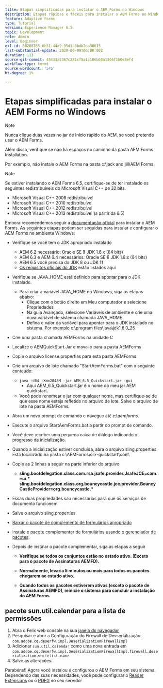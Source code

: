 ```yaml
---
title: Etapas simplificadas para instalar o AEM Forms no Windows
description: Etapas rápidas e fáceis para instalar o AEM Forms no Windows
feature: Adaptive Forms
type: Tutorial
version: Experience Manager 6.5
topic: Development
role: Admin
level: Beginner
exl-id: 80288765-0b51-44a9-95d3-3bdb2da38615
last-substantial-update: 2020-06-09T00:00:00Z
duration: 113
source-git-commit: 48433a5367c281cf5a1c106b08a1306f1b0e8ef4
workflow-type: tm+mt
source-wordcount: '545'
ht-degree: 1%

---
```


# Etapas simplificadas para instalar o AEM Forms no Windows

>[!NOTE]
>
>Nunca clique duas vezes no jar de Início rápido do AEM, se você pretende usar o AEM Forms.
>
>Além disso, verifique se não há espaços no caminho da pasta AEM Forms Installation.
>
>Por exemplo, não instale o AEM Forms na pasta c:\jack and jill\AEM Forms

>[!NOTE]
>
>Se estiver instalando o AEM Forms 6.5, certifique-se de ter instalado os seguintes redistribuíveis do Microsoft Visual C++ de 32 bits.
>
>* Microsoft Visual C++ 2008 redistribuível
>* Microsoft Visual C++ 2010 redistribuível
>* Microsoft Visual C++ 2012 redistribuível
>* Microsoft Visual C++ 2013 redistribuível (a partir da 6.5)

Embora recomendemos seguir a [documentação oficial](https://helpx.adobe.com/br/experience-manager/6-3/forms/using/installing-configuring-aem-forms-osgi.html) para instalar o AEM Forms. As seguintes etapas podem ser seguidas para instalar e configurar o AEM Forms no ambiente Windows:

* Verifique se você tem o JDK apropriado instalado
   * AEM 6.2 necessário: Oracle SE 8 JDK 1.8.x (64 bits)
   * AEM 6.3 e AEM 6.4 necessários: Oracle SE 8 JDK 1.8.x (64 bits)
   * AEM 6.5 você precisa do JDK 8 ou JDK 11
   * [Os requisitos oficiais do JDK](https://experienceleague.adobe.com/docs/experience-manager-65/deploying/introduction/technical-requirements.html?lang=pt-BR) estão listados aqui
* Verifique se JAVA_HOME está definido para apontar para o JDK instalado.
   * Para criar a variável JAVA_HOME no Windows, siga as etapas abaixo:
      * Clique com o botão direito em Meu computador e selecione Propriedades
      * Na guia Avançado, selecione Variáveis de ambiente e crie uma nova variável de sistema chamada JAVA_HOME.
      * Defina o valor da variável para apontar para o JDK instalado no sistema. Por exemplo c:\program files\java\jdk1.8.0_25

* Crie uma pasta chamada AEMForms na unidade C
* Localize o AEMQuickStart.Jar e mova-o para a pasta AEMForms
* Copie o arquivo license.properties para esta pasta AEMForms
* Crie um arquivo de lote chamado &quot;StartAemForms.bat&quot; com o seguinte conteúdo:
   * `java -d64 -Xmx2048M -jar AEM_6.5_Quickstart.jar -gui`
      * Aqui AEM_6.5_Quickstart.jar é o nome do meu jar AEM quickstart.
   * Você pode renomear o jar com qualquer nome, mas certifique-se de que esse nome esteja refletido no arquivo de lote. Salve o arquivo de lote na pasta AEMForms.

* Abra um novo prompt de comando e navegue até _c:\aemforms_.

* Execute o arquivo StartAemForms.bat a partir do prompt de comando.

* Você deve receber uma pequena caixa de diálogo indicando o progresso da inicialização.

* Quando a inicialização estiver concluída, abra o arquivo sling.properties. Está localizado na pasta c:\AEMForms\crx-quickstart\conf.

* Copie as 2 linhas a seguir na parte inferior do arquivo
   * **sling.bootdelegation.class.com.rsa.jsafe.provider.JsafeJCE=com.rsa.&#42;** **sling.bootdelegation.class.org.bouncycastle.jce.provider.BouncyCastleProvider=org.bouncycastle.&#42;**
* Essas duas propriedades são necessárias para que os serviços de documento funcionem
* Salve o arquivo sling.properties
* [Baixar o pacote de complemento de formulários apropriado](https://experienceleague.adobe.com/docs/experience-manager-release-information/aem-release-updates/forms-updates/aem-forms-releases.html?lang=pt-BR)
* Instale o pacote complementar de formulários usando o [gerenciador de pacotes](http://localhost:4502/crx/packmgr/index.jsp).
* Depois de instalar o pacote complementar, siga as etapas a seguir

   * **Verifique se todos os conjuntos estão no estado ativo. (Exceto para o pacote de Assinaturas AEMFD).**
   * **Normalmente, levaria 5 minutos ou mais para todos os pacotes chegarem ao estado ativo.**

   * **Quando todos os pacotes estiverem ativos (exceto o pacote de Assinaturas AEMFD), reinicie o sistema para concluir a instalação do AEM Forms**

## pacote sun.util.calendar para a lista de permissões

1. Abra o Felix web console na sua [janela do navegador](http://localhost:4502/system/console/configMgr)
1. Pesquisar e abrir a Configuração do Firewall de Desserialização: `com.adobe.cq.deserfw.impl.DeserializationFirewallImpl`
1. Adicionar `sun.util.calendar` como uma nova entrada em `com.adobe.cq.deserfw.impl.DeserializationFirewallImpl.firewall.deserialization.whitelist.name`
1. Salve as alterações.

Parabéns!! Agora você instalou e configurou o AEM Forms em seu sistema.
Dependendo das suas necessidades, você pode configurar o [Reader Extensions](https://experienceleague.adobe.com/docs/experience-manager-learn/forms/document-services/configuring-reader-extension-osgi.html?lang=pt-BR) ou o [PDFG](https://experienceleague.adobe.com/docs/experience-manager-65/forms/install-aem-forms/osgi-installation/install-configure-document-services.html?lang=pt-BR) no seu servidor

